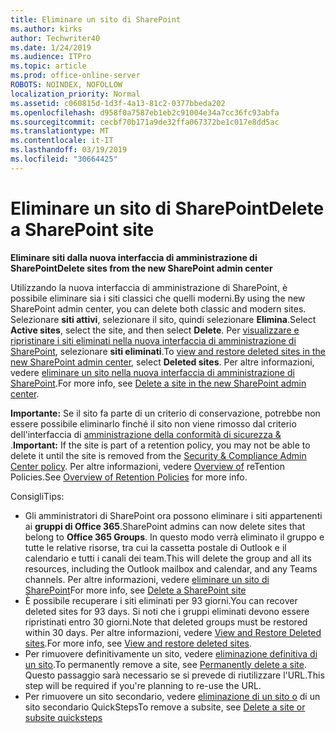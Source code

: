 ```yaml
---
title: Eliminare un sito di SharePoint
ms.author: kirks
author: Techwriter40
ms.date: 1/24/2019
ms.audience: ITPro
ms.topic: article
ms.prod: office-online-server
ROBOTS: NOINDEX, NOFOLLOW
localization_priority: Normal
ms.assetid: c060815d-1d3f-4a13-81c2-0377bbeda202
ms.openlocfilehash: d958f0a7587eb1eb2c91004e34a7cc36fc93abfa
ms.sourcegitcommit: cecbf70b171a9de32ffa067372be1c017e8dd5ac
ms.translationtype: MT
ms.contentlocale: it-IT
ms.lasthandoff: 03/19/2019
ms.locfileid: "30664425"
---
```

# <a name="delete-a-sharepoint-site"></a><span data-ttu-id="3501d-102">Eliminare un sito di SharePoint</span><span class="sxs-lookup"><span data-stu-id="3501d-102">Delete a SharePoint site</span></span>
 <span data-ttu-id="3501d-103">**Eliminare siti dalla nuova interfaccia di amministrazione di SharePoint**</span><span class="sxs-lookup"><span data-stu-id="3501d-103">**Delete sites from the new SharePoint admin center**</span></span>
  
<span data-ttu-id="3501d-104">Utilizzando la nuova interfaccia di amministrazione di SharePoint, è possibile eliminare sia i siti classici che quelli moderni.</span><span class="sxs-lookup"><span data-stu-id="3501d-104">By using the new SharePoint admin center, you can delete both classic and modern sites.</span></span> <span data-ttu-id="3501d-105">Selezionare **siti attivi**, selezionare il sito, quindi selezionare **Elimina**.</span><span class="sxs-lookup"><span data-stu-id="3501d-105">Select **Active sites**, select the site, and then select **Delete**.</span></span> <span data-ttu-id="3501d-106">Per [visualizzare e ripristinare i siti eliminati nella nuova interfaccia di amministrazione di SharePoint](https://docs.microsoft.com/sharepoint/view-and-restore-deleted-sites-in-new-admin-center), selezionare **siti eliminati**.</span><span class="sxs-lookup"><span data-stu-id="3501d-106">To [view and restore deleted sites in the new SharePoint admin center](https://docs.microsoft.com/sharepoint/view-and-restore-deleted-sites-in-new-admin-center), select **Deleted sites**.</span></span> <span data-ttu-id="3501d-107">Per altre informazioni, vedere [eliminare un sito nella nuova interfaccia di amministrazione di SharePoint](https://docs.microsoft.com/en-us/sharepoint/delete-site-collection#delete-a-site-in-the-new-sharepoint-admin-center).</span><span class="sxs-lookup"><span data-stu-id="3501d-107">For more info, see [Delete a site in the new SharePoint admin center](https://docs.microsoft.com/en-us/sharepoint/delete-site-collection#delete-a-site-in-the-new-sharepoint-admin-center).</span></span>
  
<span data-ttu-id="3501d-108">**Importante:** Se il sito fa parte di un criterio di conservazione, potrebbe non essere possibile eliminarlo finché il sito non viene rimosso dal criterio dell'interfaccia di [amministrazione della conformità di sicurezza &amp; ](https://protection.office.com/?rfr=AdminCenter#/homepage).</span><span class="sxs-lookup"><span data-stu-id="3501d-108">**Important:** If the site is part of a retention policy, you may not be able to delete it until the site is removed from the [Security &amp; Compliance Admin Center policy](https://protection.office.com/?rfr=AdminCenter#/homepage).</span></span> <span data-ttu-id="3501d-109">Per altre informazioni, vedere [Overview of](https://docs.microsoft.com/office365/securitycompliance/retention-policies#content-in-onedrive-accounts-and-sharepoint-sites) reTention Policies.</span><span class="sxs-lookup"><span data-stu-id="3501d-109">See [Overview of Retention Policies](https://docs.microsoft.com/office365/securitycompliance/retention-policies#content-in-onedrive-accounts-and-sharepoint-sites) for more info.</span></span> 
  
<span data-ttu-id="3501d-110">Consigli</span><span class="sxs-lookup"><span data-stu-id="3501d-110">Tips:</span></span>
- <span data-ttu-id="3501d-111">Gli amministratori di SharePoint ora possono eliminare i siti appartenenti ai **gruppi di Office 365**.</span><span class="sxs-lookup"><span data-stu-id="3501d-111">SharePoint admins can now delete sites that belong to **Office 365 Groups**.</span></span> <span data-ttu-id="3501d-112">In questo modo verrà eliminato il gruppo e tutte le relative risorse, tra cui la cassetta postale di Outlook e il calendario e tutti i canali dei team.</span><span class="sxs-lookup"><span data-stu-id="3501d-112">This will delete the group and all its resources, including the Outlook mailbox and calendar, and any Teams channels.</span></span> <span data-ttu-id="3501d-113">Per altre informazioni, vedere [eliminare un sito di SharePoint](https://docs.microsoft.com/sharepoint/manage-sites-in-new-admin-center#delete-a-site)</span><span class="sxs-lookup"><span data-stu-id="3501d-113">For more info, see [Delete a SharePoint site](https://docs.microsoft.com/sharepoint/manage-sites-in-new-admin-center#delete-a-site)</span></span>
- <span data-ttu-id="3501d-114">È possibile recuperare i siti eliminati per 93 giorni.</span><span class="sxs-lookup"><span data-stu-id="3501d-114">You can recover deleted sites for 93 days.</span></span> <span data-ttu-id="3501d-115">Si noti che i gruppi eliminati devono essere ripristinati entro 30 giorni.</span><span class="sxs-lookup"><span data-stu-id="3501d-115">Note that deleted groups must be restored within 30 days.</span></span> <span data-ttu-id="3501d-116">Per altre informazioni, vedere [View and Restore Deleted sites](https://docs.microsoft.com/sharepoint/view-and-restore-deleted-sites-in-new-admin-center).</span><span class="sxs-lookup"><span data-stu-id="3501d-116">For more info, see [View and restore deleted sites](https://docs.microsoft.com/sharepoint/view-and-restore-deleted-sites-in-new-admin-center).</span></span>
- <span data-ttu-id="3501d-117">Per rimuovere definitivamente un sito, vedere [eliminazione definitiva di un sito](https://docs.microsoft.com/en-us/sharepoint/delete-site-collection#permanently-delete-a-site).</span><span class="sxs-lookup"><span data-stu-id="3501d-117">To permanently remove a site, see [Permanently delete a site](https://docs.microsoft.com/en-us/sharepoint/delete-site-collection#permanently-delete-a-site).</span></span> <span data-ttu-id="3501d-118">Questo passaggio sarà necessario se si prevede di riutilizzare l'URL.</span><span class="sxs-lookup"><span data-stu-id="3501d-118">This step will be required if you're planning to re-use the URL.</span></span> 
- <span data-ttu-id="3501d-119">Per rimuovere un sito secondario, vedere [eliminazione di un sito o](https://support.office.com/en-us/article/Delete-a-SharePoint-site-or-subsite-bc37b743-0cef-475e-9a8c-8fc4d40179fb#__bkmkshortcut) di un sito secondario QuickSteps</span><span class="sxs-lookup"><span data-stu-id="3501d-119">To remove a subsite, see [Delete a site or subsite quicksteps](https://support.office.com/en-us/article/Delete-a-SharePoint-site-or-subsite-bc37b743-0cef-475e-9a8c-8fc4d40179fb#__bkmkshortcut)</span></span>
  